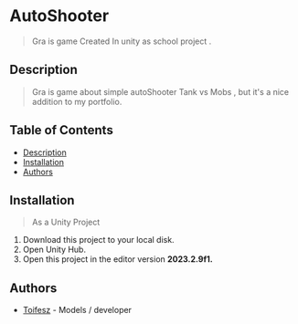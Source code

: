 # AutoShooter 

> Gra is game Created In unity as school project .


## Description
> Gra is game about simple autoShooter Tank vs Mobs , but it's a nice addition to my portfolio.

## Table of Contents

- [Description](#Description)
- [Installation](#Installation)
- [Authors](#Authors)

## Installation
> As a Unity Project
1. Download this project to your local disk.
2. Open Unity Hub.
3. Open this project in the editor version **2023.2.9f1.**

## Authors
-  [Toifesz](https://github.com/TheBigMaster106/) - Models / developer
